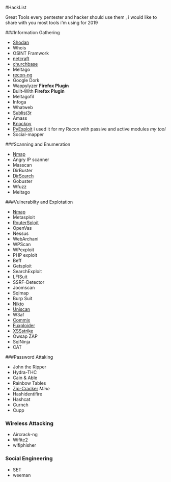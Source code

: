#HackList

Great Tools every pentester and hacker should use them
, i would like to share with you most tools i'm using for 2019 

###Information Gathering

- [Shodan](shodan.io)
- Whois
- OSINT Framwork
- [netcraft](netcraft.org)
- [churchbase](curchbase.com)
- Meltago
- [recon-ng](https://LaNMaSteR53@bitbucket.org/LaNMaSteR53/recon-ng)
- Google Dork
- Wappylyzer **Firefox Plugin**
- Built-With **Firefox Plugin**
- Meltagofil
- Infoga
- Whatweb
- [Sublist3r](https://github.com/aboul3la/Sublist3r)
- Amass
- [Knockpy](https://github.com/guelfoweb/knock)
- [PyExploit](https://github.com/RiadhBenlamine/PyExploit) i used it for my Recon with passive and active modules  *my tool*
- Social-mapper


###Scanning and Enumeration

- [Nmap](nmap.org)
- Angry IP scanner
- Masscan 
- DirBuster
- [DirSearch](https://github.com/maurosoria/dirsearch) 
- Gobuster
- Wfuzz
- Meltago

###Vulnerabilty and Explotation

- [Nmap](nmap.org)
- Metasploit
- [RouterSploit](https://github.com/threat9/routersploit)
- OpenVas
- Nessus
- WebArchani
- WPScan
- WPexploit
- PHP exploit
- Beff
- Getsploit
- SearchExploit
- LFISuit
- SSRF-Detector
- Joomscan
- Sqlmap
- Burp Suit
- [Nikto](https://github.com/sullo/nikto)
- [Uniscan](https://github.com/poerschke/Uniscan)
- W3af
- [Commix](https://github.com/commixproject/commix)
- [Fuxploider](https://github.com/almandin/fuxploider)
- [XSSstrike](https://github.com/s0md3v/XSStrike)
- Owsap ZAP
- SqlNinja
- CAT

###Password Attaking 

- John the Ripper
- Hydra-THC
- Cain & Able
- Rainbow Tables
- [Zip-Cracker](https://github.com/RiadhBenlamine/ZIP-Cracker) *Mine*
- Hashidentifire
- Hashcat
- Curnch
- Cupp

### Wireless Attacking

- Aircrack-ng
- Wifite2
- wifiphisher

### Social Engineering
- SET 
- weeman 
